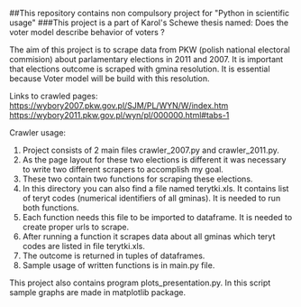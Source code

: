 ##This repository contains non compulsory project for "Python in scientific usage"
###This project is a part of Karol's Schewe thesis named: Does the voter model describe behavior of voters ?

The aim of this project is to scrape data from PKW (polish national electoral commision) 
about parlamentary elections in 2011 and 2007. It is important that elections
outcome is scraped with gmina resolution. It is essential because Voter model will be build 
with this resolution.

Links to crawled pages:
https://wybory2007.pkw.gov.pl/SJM/PL/WYN/W/index.htm
https://wybory2011.pkw.gov.pl/wyn/pl/000000.html#tabs-1

Crawler usage:
1. Project consists of 2 main files crawler_2007.py and crawler_2011.py. 
2. As the page layout for these two elections is different it was necessary
to write two different scrapers to accomplish my goal. 
3. These two contain two functions for scraping these elections.
4. In this directory you can also find a file named terytki.xls. It contains
list of teryt codes (numerical identifiers of all gminas). It is needed
to run both functions.
5. Each function needs this file to be imported to dataframe. It is needed to create proper urls to scrape.
6. After running a function it scrapes data about all gminas which teryt codes
are listed in file terytki.xls.
7. The outcome is returned in tuples of dataframes.
8. Sample usage of written functions is in main.py file.

This project also contains program plots_presentation.py. In this script sample graphs are made in matplotlib package.
